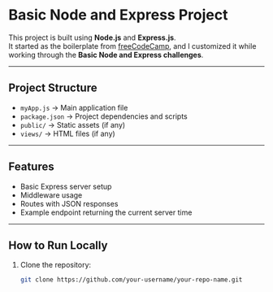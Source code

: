 # Basic Node and Express Project 

This project is built using **Node.js** and **Express.js**.  
It started as the boilerplate from [freeCodeCamp](https://www.freecodecamp.org/learn/apis-and-microservices/basic-node-and-express/), and I customized it while working through the **Basic Node and Express challenges**.

---

##  Project Structure
- `myApp.js` → Main application file  
- `package.json` → Project dependencies and scripts  
- `public/` → Static assets (if any)  
- `views/` → HTML files (if any)

---

##  Features
- Basic Express server setup  
- Middleware usage  
- Routes with JSON responses  
- Example endpoint returning the current server time  

---

##  How to Run Locally
1. Clone the repository:
   ```bash
   git clone https://github.com/your-username/your-repo-name.git
